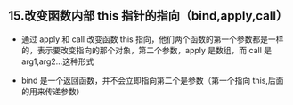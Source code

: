 ## 15.改变函数内部 this 指针的指向（bind,apply,call）

* 通过 apply 和 call 改变函数 this 指向，他们两个函数的第一个参数都是一样的，表示要改变指向的那个对象，第二个参数，apply 是数组，而 call 是 arg1,arg2...这种形式

- bind 是一个返回函数，并不会立即指向第二个是参数（第一个指向 this,后面的用来传递参数）

